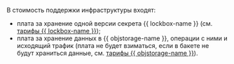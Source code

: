 В стоимость поддержки инфраструктуры входят:

* плата за хранение одной версии секрета {{ lockbox-name }} (см. [тарифы {{ lockbox-name }}](../../../lockbox/pricing.md#secrets));
* плата за хранение данных в {{ objstorage-name }}, операции с ними и исходящий трафик (плата не будет взиматься, если в бакете не будут храниться данные, см. [тарифы {{ objstorage-name }}](../../../storage/pricing.md#rules)).